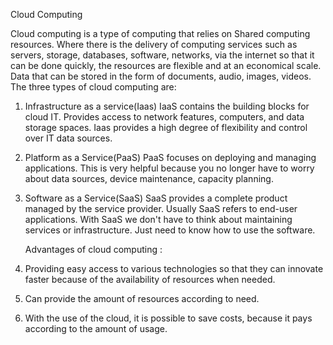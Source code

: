 Cloud Computing

Cloud computing is a type of computing that relies on Shared computing resources. Where there is the delivery of computing services such as servers, storage, databases, software, networks, via the internet so that it can be done quickly, the resources are flexible and at an economical scale. Data that can be stored in the form of documents, audio, images, videos.
    The three types of cloud computing are:
1. 	Infrastructure as a service(Iaas)
    IaaS contains the building blocks for cloud IT. Provides access to network features, computers, and data storage spaces. Iaas provides a high degree of flexibility and control over IT data sources.

2. 	Platform as a Service(PaaS)
    PaaS focuses on deploying and managing applications. This is very helpful because you no longer have to worry about data sources, device maintenance, capacity planning.

3. 	Software as a Service(SaaS)
    SaaS provides a complete product managed by the service provider. Usually SaaS refers to end-user applications. With SaaS we don't have to think about maintaining services or infrastructure. Just need to know how to use the software.

    Advantages of cloud computing : 
1. 	Providing easy access to various technologies so that they can innovate faster because of the availability of resources when needed.
2. 	Can provide the amount of resources according to need.
3. 	With the use of the cloud, it is possible to save costs, because it pays according to the amount of usage.

